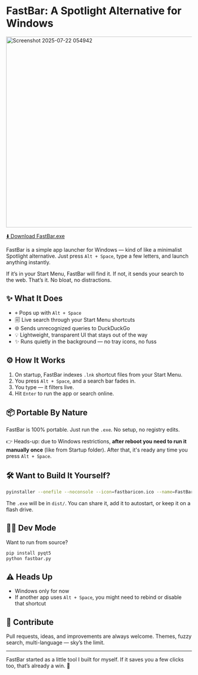 # FastBar: A Spotlight Alternative for Windows
<img width="1172" height="518" alt="Screenshot 2025-07-22 054942" src="https://github.com/user-attachments/assets/787cc194-3fe2-4a65-8ee9-859b1ff269f6" />


[⬇️ Download FastBar.exe](https://github.com/shenfurkan/FastBar/releases/download/1.0/FastBar.exe)

FastBar is a simple app launcher for Windows — kind of like a minimalist Spotlight alternative. Just press `Alt + Space`, type a few letters, and launch anything instantly.

If it’s in your Start Menu, FastBar will find it. If not, it sends your search to the web. That’s it. No bloat, no distractions.

## ✨ What It Does

* ⌖ Pops up with `Alt + Space`
* 🗐 Live search through your Start Menu shortcuts
* 🌐 Sends unrecognized queries to DuckDuckGo
* 💡 Lightweight, transparent UI that stays out of the way
* ✨ Runs quietly in the background — no tray icons, no fuss

## ⚙ How It Works

1. On startup, FastBar indexes `.lnk` shortcut files from your Start Menu.
2. You press `Alt + Space`, and a search bar fades in.
3. You type — it filters live.
4. Hit `Enter` to run the app or search online.

## 📦 Portable By Nature

FastBar is 100% portable. Just run the `.exe`. No setup, no registry edits.

👉 Heads-up: due to Windows restrictions, **after reboot you need to run it manually once** (like from Startup folder). After that, it's ready any time you press `Alt + Space`.

## 🛠 Want to Build It Yourself?

```bash
pyinstaller --onefile --noconsole --icon=fastbaricon.ico --name=FastBar fastbar.py
```

The `.exe` will be in `dist/`. You can share it, add it to autostart, or keep it on a flash drive.

## 🧑‍💻 Dev Mode

Want to run from source?

```bash
pip install pyqt5
python fastbar.py
```

## ⚠ Heads Up

* Windows only for now
* If another app uses `Alt + Space`, you might need to rebind or disable that shortcut

## 🤝 Contribute

Pull requests, ideas, and improvements are always welcome. Themes, fuzzy search, multi-language — sky’s the limit.

---

FastBar started as a little tool I built for myself. If it saves you a few clicks too, that’s already a win. 🚀
